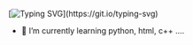 [![Typing SVG](https://readme-typing-svg.demolab.com?font=Bungee+Spice&weight=500&size=32&pause=800&color=04D721&multiline=true&random=false&width=800&height=100&lines=I+am+Satya+Prakash+Prajapati;I%E2%80%99m+interested+in+programming+and+hacking...)](https://git.io/typing-svg)
- 🌱 I’m currently learning python, html, c++ ....
<!---

--->

